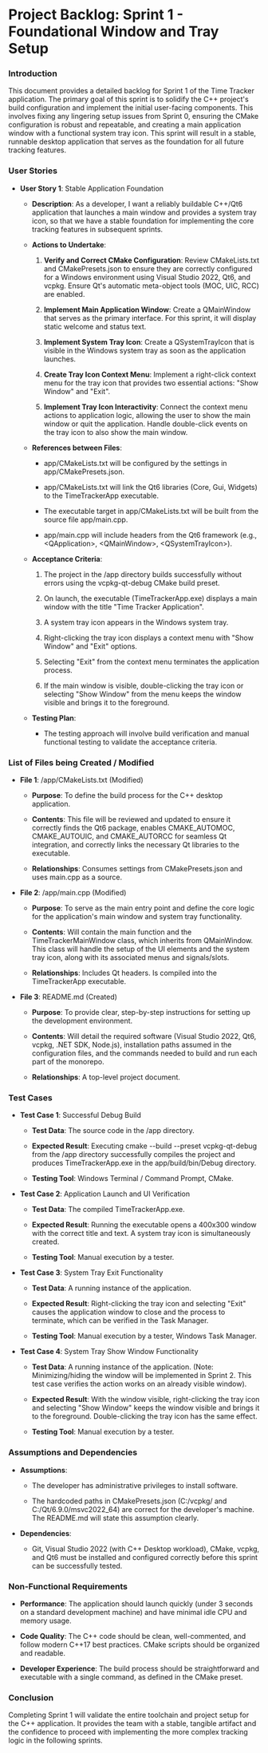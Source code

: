 # Project Backlog: Sprint 1 - Foundational Window and Tray Setup

### Introduction

This document provides a detailed backlog for Sprint 1 of the Time
Tracker application. The primary goal of this sprint is to solidify the
C++ project\'s build configuration and implement the initial user-facing
components. This involves fixing any lingering setup issues from Sprint
0, ensuring the CMake configuration is robust and repeatable, and
creating a main application window with a functional system tray icon.
This sprint will result in a stable, runnable desktop application that
serves as the foundation for all future tracking features.

### User Stories

- **User Story 1**: Stable Application Foundation

  - **Description**: As a developer, I want a reliably buildable C++/Qt6
    application that launches a main window and provides a system tray
    icon, so that we have a stable foundation for implementing the core
    tracking features in subsequent sprints.

  - **Actions to Undertake**:

    1.  **Verify and Correct CMake Configuration**: Review
        CMakeLists.txt and CMakePresets.json to ensure they are
        correctly configured for a Windows environment using Visual
        Studio 2022, Qt6, and vcpkg. Ensure Qt\'s automatic meta-object
        tools (MOC, UIC, RCC) are enabled.

    2.  **Implement Main Application Window**: Create a QMainWindow that
        serves as the primary interface. For this sprint, it will
        display static welcome and status text.

    3.  **Implement System Tray Icon**: Create a QSystemTrayIcon that is
        visible in the Windows system tray as soon as the application
        launches.

    4.  **Create Tray Icon Context Menu**: Implement a right-click
        context menu for the tray icon that provides two essential
        actions: \"Show Window\" and \"Exit\".

    5.  **Implement Tray Icon Interactivity**: Connect the context menu
        actions to application logic, allowing the user to show the main
        window or quit the application. Handle double-click events on
        the tray icon to also show the main window.

  - **References between Files**:

    - app/CMakeLists.txt will be configured by the settings in
      app/CMakePresets.json.

    - app/CMakeLists.txt will link the Qt6 libraries (Core, Gui,
      Widgets) to the TimeTrackerApp executable.

    - The executable target in app/CMakeLists.txt will be built from the
      source file app/main.cpp.

    - app/main.cpp will include headers from the Qt6 framework (e.g.,
      \<QApplication\>, \<QMainWindow\>, \<QSystemTrayIcon\>).

  - **Acceptance Criteria**:

    1.  The project in the /app directory builds successfully without
        errors using the vcpkg-qt-debug CMake build preset.

    2.  On launch, the executable (TimeTrackerApp.exe) displays a main
        window with the title \"Time Tracker Application\".

    3.  A system tray icon appears in the Windows system tray.

    4.  Right-clicking the tray icon displays a context menu with \"Show
        Window\" and \"Exit\" options.

    5.  Selecting \"Exit\" from the context menu terminates the
        application process.

    6.  If the main window is visible, double-clicking the tray icon or
        selecting \"Show Window\" from the menu keeps the window visible
        and brings it to the foreground.

  - **Testing Plan**:

    - The testing approach will involve build verification and manual
      functional testing to validate the acceptance criteria.

### List of Files being Created / Modified

- **File 1**: /app/CMakeLists.txt (Modified)

  - **Purpose**: To define the build process for the C++ desktop
    application.

  - **Contents**: This file will be reviewed and updated to ensure it
    correctly finds the Qt6 package, enables CMAKE_AUTOMOC,
    CMAKE_AUTOUIC, and CMAKE_AUTORCC for seamless Qt integration, and
    correctly links the necessary Qt libraries to the executable.

  - **Relationships**: Consumes settings from CMakePresets.json and uses
    main.cpp as a source.

- **File 2**: /app/main.cpp (Modified)

  - **Purpose**: To serve as the main entry point and define the core
    logic for the application\'s main window and system tray
    functionality.

  - **Contents**: Will contain the main function and the
    TimeTrackerMainWindow class, which inherits from QMainWindow. This
    class will handle the setup of the UI elements and the system tray
    icon, along with its associated menus and signals/slots.

  - **Relationships**: Includes Qt headers. Is compiled into the
    TimeTrackerApp executable.

- **File 3**: README.md (Created)

  - **Purpose**: To provide clear, step-by-step instructions for setting
    up the development environment.

  - **Contents**: Will detail the required software (Visual Studio 2022,
    Qt6, vcpkg, .NET SDK, Node.js), installation paths assumed in the
    configuration files, and the commands needed to build and run each
    part of the monorepo.

  - **Relationships**: A top-level project document.

### Test Cases

- **Test Case 1**: Successful Debug Build

  - **Test Data**: The source code in the /app directory.

  - **Expected Result**: Executing cmake \--build \--preset
    vcpkg-qt-debug from the /app directory successfully compiles the
    project and produces TimeTrackerApp.exe in the app/build/bin/Debug
    directory.

  - **Testing Tool**: Windows Terminal / Command Prompt, CMake.

- **Test Case 2**: Application Launch and UI Verification

  - **Test Data**: The compiled TimeTrackerApp.exe.

  - **Expected Result**: Running the executable opens a 400x300 window
    with the correct title and text. A system tray icon is
    simultaneously created.

  - **Testing Tool**: Manual execution by a tester.

- **Test Case 3**: System Tray Exit Functionality

  - **Test Data**: A running instance of the application.

  - **Expected Result**: Right-clicking the tray icon and selecting
    \"Exit\" causes the application window to close and the process to
    terminate, which can be verified in the Task Manager.

  - **Testing Tool**: Manual execution by a tester, Windows Task
    Manager.

- **Test Case 4**: System Tray Show Window Functionality

  - **Test Data**: A running instance of the application. (Note:
    Minimizing/hiding the window will be implemented in Sprint 2. This
    test case verifies the action works on an already visible window).

  - **Expected Result**: With the window visible, right-clicking the
    tray icon and selecting \"Show Window\" keeps the window visible and
    brings it to the foreground. Double-clicking the tray icon has the
    same effect.

  - **Testing Tool**: Manual execution by a tester.

### Assumptions and Dependencies

- **Assumptions**:

  - The developer has administrative privileges to install software.

  - The hardcoded paths in CMakePresets.json (C:/vcpkg/ and
    C:/Qt/6.9.0/msvc2022_64) are correct for the developer\'s machine.
    The README.md will state this assumption clearly.

- **Dependencies**:

  - Git, Visual Studio 2022 (with C++ Desktop workload), CMake, vcpkg,
    and Qt6 must be installed and configured correctly before this
    sprint can be successfully tested.

### Non-Functional Requirements

- **Performance**: The application should launch quickly (under 3
  seconds on a standard development machine) and have minimal idle CPU
  and memory usage.

- **Code Quality**: The C++ code should be clean, well-commented, and
  follow modern C++17 best practices. CMake scripts should be organized
  and readable.

- **Developer Experience**: The build process should be straightforward
  and executable with a single command, as defined in the CMake preset.

### Conclusion

Completing Sprint 1 will validate the entire toolchain and project setup
for the C++ application. It provides the team with a stable, tangible
artifact and the confidence to proceed with implementing the more
complex tracking logic in the following sprints.
